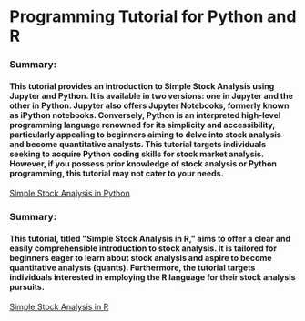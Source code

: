 # Programming Tutorial for Python and R  

### Summary:  
#### This tutorial provides an introduction to Simple Stock Analysis using Jupyter and Python. It is available in two versions: one in Jupyter and the other in Python. Jupyter also offers Jupyter Notebooks, formerly known as iPython notebooks. Conversely, Python is an interpreted high-level programming language renowned for its simplicity and accessibility, particularly appealing to beginners aiming to delve into stock analysis and become quantitative analysts. This tutorial targets individuals seeking to acquire Python coding skills for stock market analysis. However, if you possess prior knowledge of stock analysis or Python programming, this tutorial may not cater to your needs.  
[Simple Stock Analysis in Python](https://github.com/LastAncientOne/SimpleStockAnalysisPython)  

### Summary:  
#### This tutorial, titled "Simple Stock Analysis in R," aims to offer a clear and easily comprehensible introduction to stock analysis. It is tailored for beginners eager to learn about stock analysis and aspire to become quantitative analysts (quants). Furthermore, the tutorial targets individuals interested in employing the R language for their stock analysis pursuits.  
[Simple Stock Analysis in R](https://github.com/LastAncientOne/SimpleStockAnalysisR)  
